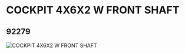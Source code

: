 # COCKPIT 4X6X2 W FRONT SHAFT
## 92279
![COCKPIT 4X6X2 W FRONT SHAFT](https://lc-www-live-s.legocdn.com/media/bricks/5/2/4598856.jpg)